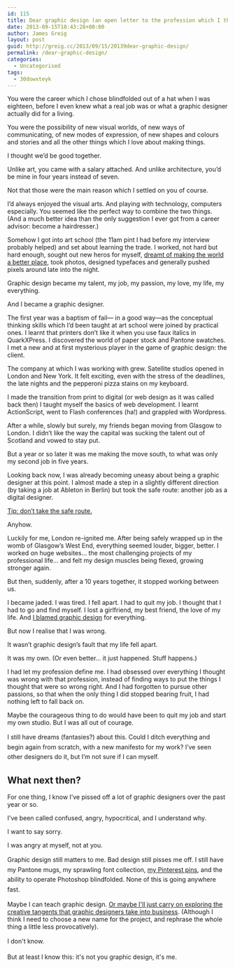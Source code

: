 ```yaml
---
id: 115
title: Dear graphic design (an open letter to the profession which I thought had broken me)
date: 2013-09-15T18:43:28+00:00
author: James Greig
layout: post
guid: http://greig.cc/2013/09/15/20139dear-graphic-design/
permalink: /dear-graphic-design/
categories:
  - Uncategorised
tags:
  - 30dowxteyk
---
```

<p>You were the career which I chose blindfolded out of a hat when I was eighteen, before I even knew what a real job was or what a graphic designer actually did for a living.&nbsp;</p><p>You were the possibility of new visual worlds, of new ways of communicating, of new modes of expression, of new shapes and colours and stories and all the other things which I love about making things.</p><p>I thought we’d be good together.</p><p>Unlike art, you came with a salary attached. And unlike architecture, you’d be mine in four years instead of seven.&nbsp;</p><p>Not that those were the main reason which I settled on you of course.</p><p>I’d always enjoyed the visual arts. And playing with technology, computers especially. You seemed like the perfect way to combine the two things. (And a much better idea than the only suggestion I ever got from a career advisor: become a hairdresser.)&nbsp;</p><p>Somehow I got into art school (the 11am pint I had before my interview probably helped) and set about learning the trade. I worked, not hard but hard enough, sought out new heros for myself,&nbsp;<a href="https://www.adbusters.org/">dreamt of making the world a better place</a>, took photos, designed typefaces and generally pushed pixels around late into the night.</p><p>Graphic design became my talent, my job, my passion, my love, my life, my everything.</p><p>And I became a graphic designer.&nbsp;</p><p>The first year was a baptism of fail— in a good way—as the conceptual thinking skills which I’d been taught at art school were joined by practical ones. I learnt that printers don’t like it when you use faux italics in QuarkXPress. I discovered the world of paper stock and Pantone swatches. I met a new and at first mysterious player in the game of graphic design: the client.</p><p>The company at which I was working with grew. Satellite studios opened in London and New York. It felt exciting, even with the stress of the deadlines, the late nights and the pepperoni pizza stains on my keyboard.</p><p>I made the transition from print to digital (or web design as it was called back then) I taught myself the basics of web development. I learnt ActionScript, went to Flash conferences (ha!) and grappled with Wordpress.</p><p>After a while, slowly but surely, my friends began moving from Glasgow to London. I didn’t like the way the capital was sucking the talent out of Scotland and vowed to stay put.</p><p>But a year or so later it was me making the move south, to what was only my second job in five years.</p><p>Looking back now, I was already becoming uneasy about being a graphic designer at this point. I almost made a step in a slightly different direction (by taking a job at Ableton in Berlin) but took the safe route: another job as a digital designer.</p><p><a href="http://greig.cc/journal/2013/4/im-a-chicken">Tip: don’t take the safe route.</a><em>&nbsp;</em></p><p>Anyhow.</p><p>Luckily for me, London re-ignited me. After being safely wrapped up in the womb of Glasgow’s West End, everything seemed louder, bigger, better. I worked on huge websites… the most challenging projects of my professional life… and felt my design muscles being flexed, growing stronger again.</p><p>But then, suddenly, after a 10 years together, it stopped working between us.</p><p>I became jaded. I was tired. I fell apart. I had to quit my job. I thought that I had to go and find myself. I lost a girlfriend, my best friend, the love of my life. And&nbsp;<a href="http://greig.cc/journal/2012/11/26/how-to-stop-being-a-graphic-designer">I blamed graphic design</a>&nbsp;for everything.</p><p>But now I realise that I was wrong.</p><p>It wasn’t graphic design’s fault that my life fell apart.</p><p>It was my own. (Or even better… it just happened. Stuff happens.)</p><p>I had let my profession define me. I had obsessed over everything I thought was wrong with that profession, instead of finding ways to put the things I thought that were so wrong right. And I had forgotten to pursue other passions, so that when the only thing I did stopped bearing fruit, I had nothing left to fall back on.</p><p>Maybe the courageous thing to do would have been to quit my job and start my own studio. But I was all out of courage.</p><p>I still have dreams (fantasies?) about this.&nbsp;<span style="line-height: 1.6em;">Could I ditch everything and begin again from scratch, with a new manifesto for my work?&nbsp;</span><span style="line-height: 1.6em;">I’ve seen other designers do it, but I’m not sure if I can myself.&nbsp;</span></p><h2>What next then?</h2><p>For one thing, I know I’ve pissed off a lot of graphic designers over the past year or so. </p><p>I've been called confused, angry, hypocritical, and I understand why.</p><p>I want to say sorry.</p><p>I was angry at myself, not at you.</p><p><span style="line-height: 1.6em;">Graphic design still matters to me. Bad design still pisses me off. I still have my Pantone mugs, my sprawling font collection, <a href="http://www.pinterest.com/cyclelove/design/">my Pinterest pins</a>, and the ability to operate Photoshop blindfolded. None of this is going anywhere fast.&nbsp;</span><br></p><p>Maybe I can teach graphic design. <a href="http://greig.cc/undesign/">Or maybe I'll just carry on exploring the creative tangents that graphic designers take into business</a>. (Although I think I need to choose a new name for the project, and rephrase the whole thing a little less provocatively).</p><p><span style="line-height: 1.6em;">I don't know. &nbsp;</span><br></p><p>But at least I know this: i<span style="line-height: 1.6em;">t's not you graphic design, it's me.&nbsp;</span></p><p>&nbsp;</p>